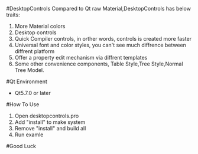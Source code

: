 #DesktopControls
Compared to Qt raw Material,DesktopControls has below traits:

1. More Material colors
2. Desktop controls
3. Quick Compiler controls, in orther words, controls is created more faster
4. Universal font and color styles, you can't see much diffrence between diffrent platform
5. Offer a property edit mechanism via diffrent templates
6. Some other convenience components, Table Style,Tree Style,Normal Tree Model.

#Qt Environment
* Qt5.7.0 or later

#How To Use
1. Open desktopcontrols.pro
2. Add "install" to make system
3. Remove "install" and build all
4. Run examle

#Good Luck
